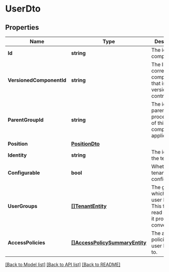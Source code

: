 # UserDto

## Properties

Name | Type | Description | Notes
------------ | ------------- | ------------- | -------------
**Id** | **string** | The id of the component. | [optional] 
**VersionedComponentId** | **string** | The ID of the corresponding component that is under version control | [optional] 
**ParentGroupId** | **string** | The id of parent process group of this component if applicable. | [optional] 
**Position** | [**PositionDto**](PositionDTO.md) |  | [optional] 
**Identity** | **string** | The identity of the tenant. | [optional] 
**Configurable** | **bool** | Whether this tenant is configurable. | [optional] 
**UserGroups** | [**[]TenantEntity**](TenantEntity.md) | The groups to which the user belongs. This field is read only and it provided for convenience. | [optional] [readonly] 
**AccessPolicies** | [**[]AccessPolicySummaryEntity**](AccessPolicySummaryEntity.md) | The access policies this user belongs to. | [optional] [readonly] 

[[Back to Model list]](../README.md#documentation-for-models) [[Back to API list]](../README.md#documentation-for-api-endpoints) [[Back to README]](../README.md)


